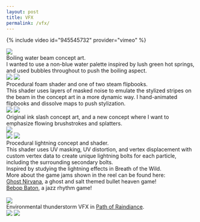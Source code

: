 ```yaml
---
layout: post
title: VFX
permalink: /vfx/
---
```


{% include video id="945545732" provider="vimeo" %}

<div class="img_row">
	<img class="col three" src="{{ site.baseurl }}/documentation/2024_vfxa/concepts/boilingbeam_conceptfull.png"/>
</div>
Boiling water beam concept art. <br>I wanted to use a non-blue water palette inspired by lush green hot springs, and used bubbles throughout to push the boiling aspect.
<div class="img_row">
	<img class="col half" src="{{ site.baseurl }}/documentation/2024_vfxa/prodlvl_beam_shader_small.gif"/>
	<img class="col half" src="{{ site.baseurl }}/documentation/2024_vfxa/prodlvl_beam_steamgusts.gif"/>
</div>
Procedural foam shader and one of two steam flipbooks. <br>This shader uses layers of masked noise to emulate the stylized stripes on the beam in the concept art in a more dynamic way. I hand-animated flipbooks and dissolve maps to push stylization.

<div class="img_row">
	<img class="col one" src="{{ site.baseurl }}/documentation/2024_vfxa/concepts/elemental_slash_concept.PNG"/>
	<img class="col two" src="{{ site.baseurl }}/documentation/2024_vfxa/concepts/ink_slash_conceptred.png"/>
</div>
Original ink slash concept art, and a new concept where I want to emphasize flowing brushstrokes and splatters.

<div class="img_row">
	<img class="col three" src="{{ site.baseurl }}/documentation/2024_vfxa/concepts/lightning_conceptfull.png"/>
</div>
<div class="img_row">
	<img class="col half" src="{{ site.baseurl }}/documentation/2024_vfxa/casestudy_lightningzap_secondpass_variation_small.gif"/>
	<img class="col half" src="{{ site.baseurl }}/documentation/2024_vfxa/casestudy_lightningzap_shader.gif"/>
</div>
Procedural lightning concept and shader. <br>This shader uses UV masking, UV distortion, and vertex displacement with custom vertex data to create unique lightning bolts for each particle, including the surrounding secondary bolts.<br>
Inspired by studying the lightning effects in Breath of the Wild.

<br>
More about the game jams shown in the reel can be found here:
<br>
<a href="https://allisonkyeh.com/ghostnirvana">Ghost Nirvana</a>, a ghost and salt themed bullet heaven game!
<br>
<a href="https://allisonkyeh.com/bebopbaton">Bebop Baton</a>, a jazz rhythm game!
<br><br>

<div class="img_row">
	<img class="col three" src="{{ site.baseurl }}/documentation/2020_thunderstorm/gameplaymontage.gif"/>
</div>
Environmental thunderstorm VFX in <a href="https://allisonkyeh.com/pathofraindiance">Path of Raindiance</a>.

<div class="img_row">
	<img class="col half" src="{{ site.baseurl }}/documentation/2024_vfxa/2dfx_smallfx_bubble_crop.gif"/>
	<img class="col half" src="{{ site.baseurl }}/documentation/2022_dp/animmarathon-violet.gif"/>
</div>



